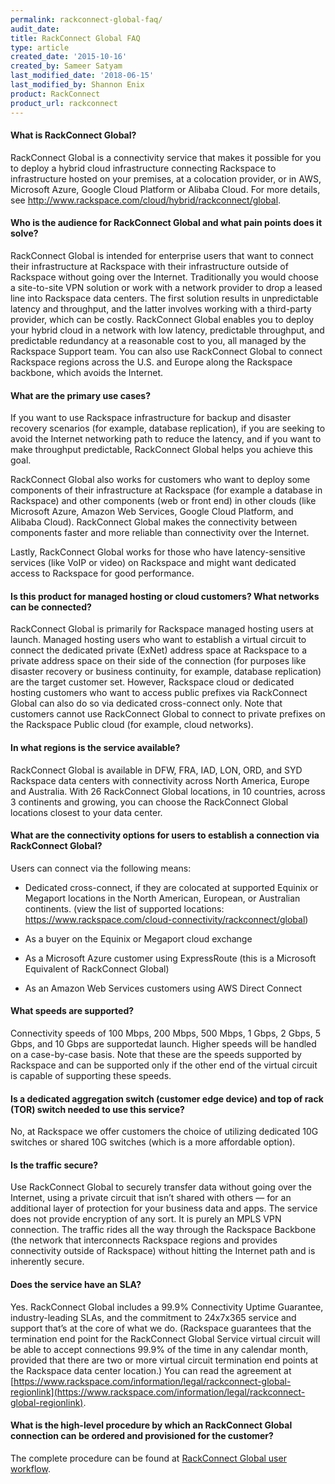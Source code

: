 ```yaml
---
permalink: rackconnect-global-faq/
audit_date:
title: RackConnect Global FAQ
type: article
created_date: '2015-10-16'
created_by: Sameer Satyam
last_modified_date: '2018-06-15'
last_modified_by: Shannon Enix
product: RackConnect
product_url: rackconnect
---
```


#### What is RackConnect Global?

RackConnect Global is a connectivity service that makes it
possible for you to deploy a hybrid cloud infrastructure connecting Rackspace
to infrastructure hosted on your premises, at a colocation provider, or in AWS,
Microsoft Azure, Google Cloud Platform or Alibaba Cloud. For more details, see
<http://www.rackspace.com/cloud/hybrid/rackconnect/global>.

#### Who is the audience for RackConnect Global and what pain points does it solve?

RackConnect Global is intended for enterprise users that want to connect their
infrastructure at Rackspace with their infrastructure outside of
Rackspace without going over the Internet. Traditionally you would
choose a site-to-site VPN solution or work with a network provider to
drop a leased line into Rackspace data centers. The first solution
results in unpredictable latency and throughput, and the latter involves
working with a third-party provider, which can be costly.
RackConnect Global enables you to deploy your hybrid cloud in a network with low
latency, predictable throughput, and predictable redundancy at a
reasonable cost to you, all managed by the Rackspace Support team.
You can also use RackConnect Global to connect Rackspace regions across the
U.S. and Europe along the Rackspace backbone, which avoids the Internet.

#### What are the primary use cases?

If you want to use Rackspace infrastructure for backup and disaster recovery
scenarios (for example, database replication), if you are seeking to
avoid the Internet networking path to reduce the latency, and if you want
to make throughput predictable, RackConnect Global helps you achieve this goal.

RackConnect Global also works for customers who want to deploy some components of their infrastructure at Rackspace (for example a database in Rackspace) and other components (web or front end) in other clouds (like Microsoft Azure, Amazon Web Services, Google Cloud Platform, and Alibaba Cloud). RackConnect Global makes the connectivity between components
faster and more reliable than connectivity over the Internet.

Lastly, RackConnect Global works for those who have latency-sensitive services (like VoIP or video) on Rackspace and might want dedicated access to Rackspace for good performance.

#### Is this product for managed hosting or cloud customers? What networks can be connected?

RackConnect Global is primarily for Rackspace managed hosting users at
launch. Managed hosting users who want to establish a virtual circuit
to connect the dedicated private (ExNet) address space at Rackspace to a
private address space on their side of the connection (for purposes like
disaster recovery or business continuity, for example, database replication)
are the target customer set. However, Rackspace cloud or dedicated
hosting customers who want to access public prefixes via RackConnect Global can also do
so via dedicated cross-connect only. Note that customers cannot use
RackConnect Global to connect to private prefixes on the Rackspace Public
cloud (for example, cloud networks).

#### In what regions is the service available?

RackConnect Global is available in DFW, FRA, IAD, LON, ORD, and SYD Rackspace data centers with connectivity across North America, Europe and Australia.
With 26 RackConnect Global locations, in 10 countries, across 3 continents and growing, you can choose the RackConnect Global locations closest to your data center.

#### What are the connectivity options for users to establish a connection via RackConnect Global?

Users can connect via the following means:

- Dedicated cross-connect, if they are colocated at supported Equinix or Megaport locations in the North American, European, or Australian continents. (view the list of supported locations: https://www.rackspace.com/cloud-connectivity/rackconnect/global)

- As a buyer on the Equinix or Megaport cloud exchange

- As a Microsoft Azure customer using ExpressRoute (this is a Microsoft Equivalent of RackConnect Global)

- As an Amazon Web Services customers using AWS Direct Connect

#### What speeds are supported?

Connectivity speeds of 100 Mbps, 200 Mbps, 500 Mbps, 1 Gbps, 2 Gbps,
5 Gbps, and 10 Gbps are supportedat launch. Higher speeds will be
handled on a case-by-case basis. Note that these are the speeds
supported by Rackspace and can be supported only if the other end
of the virtual circuit is capable of
supporting these speeds.

#### Is a dedicated aggregation switch (customer edge device) and top of rack (TOR) switch needed to use this service?

No, at Rackspace we offer customers the choice of utilizing dedicated
10G switches or shared 10G switches (which is a more affordable option).

#### Is the traffic secure?

Use RackConnect Global to securely transfer data without going over the
Internet, using a private circuit that isn’t shared with others — for an
additional layer of protection for your business data and apps. The
service does not provide encryption of any sort. It is purely an
MPLS VPN connection. The traffic rides all the way through the Rackspace
Backbone (the network that interconnects Rackspace regions and provides
connectivity outside of Rackspace) without hitting the Internet path and
is inherently secure.

#### Does the service have an SLA?

Yes. RackConnect Global includes a 99.9% Connectivity Uptime Guarantee, industry-leading SLAs, and the commitment to 24x7x365 service and support that’s at the core of what we do. (Rackspace guarantees that the termination end point for the RackConnect Global Service virtual circuit will be able to accept connections 99.9% of the time in any calendar month, provided that there are two or more virtual circuit termination end points at the Rackspace data center location.) You can read the agreement at [https://www.rackspace.com/information/legal/rackconnect-global-regionlink](https://www.rackspace.com/information/legal/rackconnect-global-regionlink).

#### What is the high-level procedure by which an RackConnect Global connection can be ordered and provisioned for the customer?

The complete procedure can be found at [RackConnect Global user workflow](/how-to/rackconnect-global-user-workflow).
